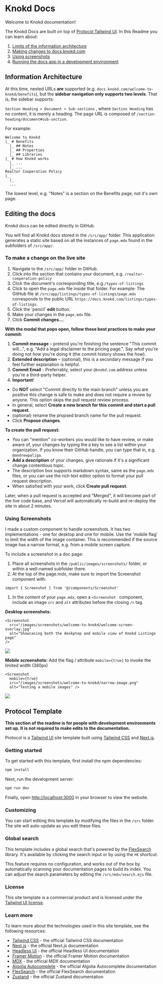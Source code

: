 # Knokd Docs

Welcome to Knokd documentation!

The Knokd Docs are built on top of [Protocol Tailwind UI](https://tailwindui.com/templates/protocol). In this Readme you can learn about:

1. [Limits of the information architecture](#information-architecture)
1. [Making changes to docs.knokd.com](#editing-the-docs)
1. [Using screenshots](#using-screenshots)
1. [Running the docs app in a development environment](#protocol-template)

## Information Architecture

At this time, nested URLs **are** supported (e.g. `docs.knokd.com/welcome-to-knokd/benefits`), but the **sidebar navigation only supports two levels**. That is, the sidebar supports:

`Section Heading > Document > Sub-sections` , where `Section Heading` has no content, it is merely a heading. The page URL is composed of `/section-heading/document#sub-section`.

For example:

```
Welcome to Knokd
|_ # Benefits
  |_ ## Notes
  |_ ## Properties
  |_ ## Libraries
|_ # How Knokd works
  |_ ...
  |_ ...
Realtor Cooperation Policy
|_
  |_
  ...
```

The lowest level, e.g. "Notes" is a section on the Benefits page, not it's own page.

## Editing the docs

Knokd docs can be edited directly in GitHub.

You will find all Knokd docs stored in the `/src/app/` folder. This application generates a static site based on all the instances of `page.mdx` found in the subfolders of `/src/app/`.


### To make a change on the live site

1. Navigate to the `/src/app/` folder in GitHub.
1. Click into the section that contains your document, e.g. `/realtor-cooperation-policy`
1. Click the document's corresponding title, e.g.`/types-of-listings` 
1. Click to open the `page.mdx` file inside that folder.
For example: The GitHub file at `/src/app/listings/types-of-listings/page.mdx` corresponds to the public URL `https://docs.knokd.com/listings/types-of-listings`. 
1. Click the 'pencil' **edit** button.
1. Make your changes in the `page.mdx` file.
1. Click **Commit changes...**.

**With the modal that pops open, follow these best practices to make your commit:**

1. **Commit message** – pretend you're finishing the sentence "This commit will...", e.g. "Add a legal disclaimer to the pricing page.". Say *what* you're doing not *how* you're doing it (the commit history shows the *how*). 
1. **Extended description** – (optional), this is a secondary message if you feel further explanation is helpful.
1. **Commit Email** - Preferrably, select your `@knokd.com` address unless you're a third-party helper.
1. **Important**!
  - Do **NOT** select "Commit directly to the main branch" unless you are positive this change is safe to make and does not require a review by anyone. This option skips the pull request review process.
  - In general, select **Create a new branch for this commit and start a pull request**. 
  - (optional) rename the propsed branch name for the pull request. 
  - Click **Propose changes**.

**To create the pull request:**

- You can "mention" co-workers you would like to have review, or make aware of, your changes by typing the `@` key to see a list within your organization. If you know their GitHub handle, you can type that in, e.g. `@andrewpaliga`.
- **Add a description** of your changes, give rationale if it's a significant change contentious topic.
- The description box supports markdown syntax, same as the `page.mdx` files, or you can use the rich text editor option to format your pull request description.
- When satisfied with your work, click **Create pull request**. 

Later, when a pull request is accepted and "Merged", it will become part of the live code base, and Vercel will automatically re-build and re-deploy the site in about 2 minutes. 

### Using Screenshots

I made a custom component to handle screenshots. It has two implementations - one for desktop and one for mobile. Use the 'mobile flag' to limit the width of the image container. This is recommended if the source image has a narrow format, e.g. from a mobile screen capture. 

To include a screenshot in a doc page:
1. Place all screenshots in the `/public/images/screenshots/` folder, or within a well-named subfolder there.
1. At the top of the page.mdx, make sure to import the Screenshot component with:
```
import { Screenshot } from '@/components/Screenshot'
```
1. In the content of your `page.mdx`, open a `<Screenshot ` component, include an image `src` and `alt` attributes before the closing `/>` tag. 

**Desktop screenshots:**

```
<Screenshot 
  src="/images/screenshots/welcome-to-knokd/welcome-screen-overlay.jpg"
  alt="Showcasing both the deskptop and mobile view of Knokd Listings page"
/>
```

![](/readme-images/desktop-example.png)

**Mobile screenshots:**
Add the flag / attribute `mobile={true}` to invoke the limited width (380px)

```
<Screenshot 
  mobile={true}
  src="/images/screenshots/welcome-to-knokd/narrow-image.png"
  alt="Testing a mobile images" />
```

![](/readme-images/mobile-example.png)

## Protocol Template

**This section of the readme is for people with development environments set up. It is not required to make edits to the documentation.**

Protocol is a [Tailwind UI](https://tailwindui.com) site template built using [Tailwind CSS](https://tailwindcss.com) and [Next.js](https://nextjs.org).

### Getting started

To get started with this template, first install the npm dependencies:

```bash
npm install
```

Next, run the development server:

```bash
npm run dev
```

Finally, open [http://localhost:3000](http://localhost:3000) in your browser to view the website.

### Customizing

You can start editing this template by modifying the files in the `/src` folder. The site will auto-update as you edit these files.

### Global search

This template includes a global search that's powered by the [FlexSearch](https://github.com/nextapps-de/flexsearch) library. It's available by clicking the search input or by using the `⌘K` shortcut.

This feature requires no configuration, and works out of the box by automatically scanning your documentation pages to build its index. You can adjust the search parameters by editing the `/src/mdx/search.mjs` file.

### License

This site template is a commercial product and is licensed under the [Tailwind UI license](https://tailwindui.com/license).

### Learn more

To learn more about the technologies used in this site template, see the following resources:

- [Tailwind CSS](https://tailwindcss.com/docs) - the official Tailwind CSS documentation
- [Next.js](https://nextjs.org/docs) - the official Next.js documentation
- [Headless UI](https://headlessui.dev) - the official Headless UI documentation
- [Framer Motion](https://www.framer.com/docs/) - the official Framer Motion documentation
- [MDX](https://mdxjs.com/) - the official MDX documentation
- [Algolia Autocomplete](https://www.algolia.com/doc/ui-libraries/autocomplete/introduction/what-is-autocomplete/) - the official Algolia Autocomplete documentation
- [FlexSearch](https://github.com/nextapps-de/flexsearch) - the official FlexSearch documentation
- [Zustand](https://docs.pmnd.rs/zustand/getting-started/introduction) - the official Zustand documentation
